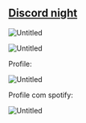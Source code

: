## [Discord night](https://betterdiscord.app/theme/DiscordNight)

![Untitled](https://s3-us-west-2.amazonaws.com/secure.notion-static.com/55d7c2c4-729b-4927-a75d-d991312768ed/Untitled.png)

![Untitled](https://s3-us-west-2.amazonaws.com/secure.notion-static.com/e252f476-c99c-4440-b8e4-13b5d5b69b40/Untitled.png)

Profile:

![Untitled](https://s3-us-west-2.amazonaws.com/secure.notion-static.com/0ea370ca-f3f0-403f-a1b6-2de497141584/Untitled.png)

Profile com spotify:

![Untitled](https://s3-us-west-2.amazonaws.com/secure.notion-static.com/97e6909c-24da-4945-99b3-03884f8fb7e9/Untitled.png)
